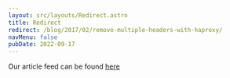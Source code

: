 ```yaml
---
layout: src/layouts/Redirect.astro
title: Redirect
redirect: /blog/2017/02/remove-multiple-headers-with-haproxy/
navMenu: false
pubDate: 2022-09-17
---
```

<div>
Our article feed can be found <a href="/blog/2017/02/remove-multiple-headers-with-haproxy/">here</a>
</div>
